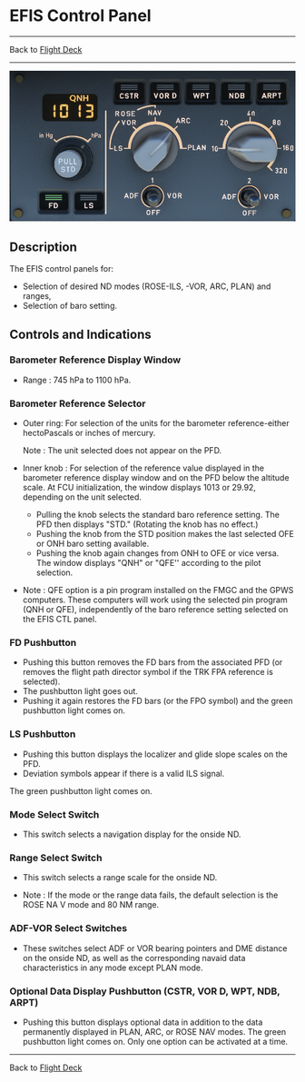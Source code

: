 # EFIS Control Panel

---

Back to [Flight Deck](../flight-deck.md)

---

![EFIS Control](../../assets/a32nx-briefing/glareshield/EFIS-Control.png "EFIS Control")

## Description

The EFIS control panels for:

- Selection of desired ND modes (ROSE-ILS, -VOR, ARC, PLAN) and ranges,
- Selection of baro setting.

## Controls and Indications

### Barometer Reference Display Window

- Range : 745 hPa to 1100 hPa.

### Barometer Reference Selector

- Outer ring: For selection of the units for the barometer reference-either hectoPascals or inches of mercury.

    Note : The unit selected does not appear on the PFD.

- Inner knob : For selection of the reference value displayed in the barometer reference display window and on the PFD below the altitude scale. At FCU initialization, the window displays 1013 or 29.92, depending on the unit selected.

    - Pulling the knob selects the standard baro reference setting. The PFD then displays "STD." (Rotating the knob has no effect.)
    - Pushing the knob from the STD position makes the last selected OFE or ONH baro setting available.
    - Pushing the knob again changes from ONH to OFE or vice versa. The window displays "QNH" or "QFE'' according to the pilot selection.

- Note : QFE option is a pin program installed on the FMGC and the GPWS computers. These computers will work using the selected pin program (QNH or QFE), independently of the baro reference setting selected on the EFIS CTL panel.

###  FD Pushbutton

- Pushing this button removes the FD bars from the associated PFD (or removes the flight path director symbol if the TRK FPA reference is selected).
- The pushbutton light goes out.
- Pushing it again restores the FD bars (or the FPO symbol) and the green pushbutton light comes on.

###  LS Pushbutton

- Pushing this button displays the localizer and glide slope scales on the PFD.
- Deviation symbols appear if there is a valid ILS signal.

The green pushbutton light comes on.

### Mode Select Switch

- This switch selects a navigation display for the onside ND.

### Range Select Switch

- This switch selects a range scale for the onside ND.

- Note : If the mode or the range data fails, the default selection is the ROSE NA V mode and 80 NM range.

### ADF-VOR Select Switches

- These switches select ADF or VOR bearing pointers and DME distance on the onside ND, as well as the corresponding navaid data characteristics in any mode except PLAN mode.

### Optional Data Display Pushbutton (CSTR, VOR D, WPT, NDB, ARPT)

- Pushing this button displays optional data in addition to the data permanently displayed in PLAN, ARC, or ROSE NAV modes. The green pushbutton light comes on. Only one option can be activated at a time.

---

Back to [Flight Deck](../flight-deck.md)

